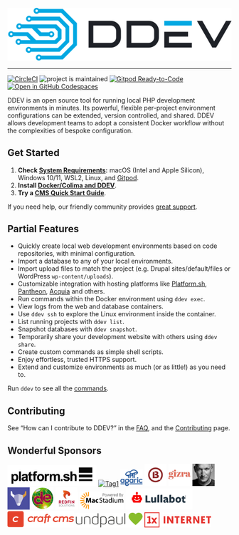 ![DDEV Logo](images/ddev-logo.svg)

---

[![CircleCI](https://circleci.com/gh/drud/ddev.svg?style=shield)](https://circleci.com/gh/drud/ddev) ![project is maintained](https://img.shields.io/maintenance/yes/2023.svg)
[![Gitpod Ready-to-Code](https://img.shields.io/badge/Gitpod-ready--to--code-blue?logo=gitpod)](https://gitpod.io/#https://github.com/drud/ddev) <a href="https://github.com/codespaces/new?hide_repo_select=true&amp;ref=20221220_codespaces&amp;repo=80669528&amp;machine=basicLinux32gb&amp;location=WestUs2"><img src="https://github.com/codespaces/badge.svg" alt="Open in GitHub Codespaces" style="max-width: 100%; height: 20px;"></a>

DDEV is an open source tool for running local PHP development environments in minutes. Its powerful, flexible per-project environment configurations can be extended, version controlled, and shared. DDEV allows development teams to adopt a consistent Docker workflow without the complexities of bespoke configuration.

## Get Started

1. **Check [System Requirements](https://ddev.readthedocs.io/):** macOS (Intel and Apple Silicon), Windows 10/11, WSL2, Linux, and [Gitpod](https://www.gitpod.io).
2. **Install [Docker/Colima and DDEV](https://ddev.readthedocs.io/en/latest/users/install/)**.
3. **Try a [CMS Quick Start Guide](https://ddev.readthedocs.io/en/latest/users/quickstart/)**.

If you need help, our friendly community provides [great support](https://ddev.readthedocs.io/en/latest/users/support).

## Partial Features

* Quickly create local web development environments based on code repositories, with minimal configuration.
* Import a database to any of your local environments.
* Import upload files to match the project (e.g. Drupal sites/default/files or WordPress `wp-content/uploads`).
* Customizable integration with hosting platforms like [Platform.sh](https://platform.sh), [Pantheon](https://pantheon.io), [Acquia](https://www.acquia.com) and others.
* Run commands within the Docker environment using `ddev exec`.
* View logs from the web and database containers.
* Use `ddev ssh` to explore the Linux environment inside the container.
* List running projects with `ddev list`.
* Snapshot databases with `ddev snapshot`.
* Temporarily share your development website with others using `ddev share`.
* Create custom commands as simple shell scripts.
* Enjoy effortless, trusted HTTPS support.
* Extend and customize environments as much (or as little!) as you need to.

Run `ddev` to see all the [commands](https://ddev.readthedocs.io/en/latest/users/usage/cli/).

## Contributing

See “How can I contribute to DDEV?” in the [FAQ](https://ddev.readthedocs.io/en/latest/users/usage/faq/), and the [Contributing](CONTRIBUTING.md) page.

## Wonderful Sponsors

[<img src="images/Platformsh_Logo_DDEV.jpg" alt="Platform.sh" width="200">](https://platform.sh)
[<img src="images/tag1-logo.svg" alt="Tag1" width="80">](https://tag1.com)
[<img src="images/agaric-logo-stacked.svg" alt="Agaric" width="50">](https://agaric.coop/)
[<img src="images/b13-logo.png" alt="b13" width="50">](https://b13.com/)
[<img src="images/gizra-logo.png" alt="Gizra" width="50">](https://gizra.com/)
[<img src="images/oliver-wand.jpeg" alt="Oliver Wand" width="50">](https://github.com/wandoliver)
[<img src="images/centarro-logo.png" alt="Centarro" width="50">](https://www.centarro.io/)
[<img src="images/drupaleasy-logo.png" alt="DrupalEasy" width="50">](https://www.drupaleasy.com/)
[<img src="images/redfin-logo.png" alt="Redfin Solutions" width="50">](https://redfinsolutions.com/)
[<img src="images/macstadium-logo.png" alt="MacStadium" width="100">](https://www.macstadium.com)
[<img src="images/lullabot-lockup-logo.svg" alt="Lullabot" width="150">](https://www.lullabot.com)
[<img src="images/craft-cms-logo.svg" alt="Craft CMS" width="150">](https://craftcms.com/)
[<img src="images/undpaul_logo.svg" alt="undpaul" width=150>](https://undpaul.de)
[<img src="images/1X_Logo_RGB_Red_4.png" alt="1xINTERNET" width="150">](https://1xinternet.de)
